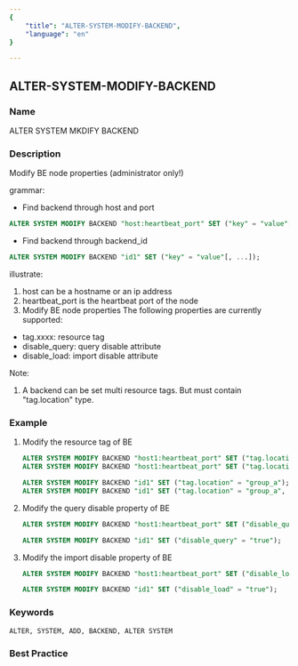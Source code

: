 ```yaml
---
{
    "title": "ALTER-SYSTEM-MODIFY-BACKEND",
    "language": "en"
}

---
```


<!--
Licensed to the Apache Software Foundation (ASF) under one
or more contributor license agreements.  See the NOTICE file
distributed with this work for additional information
regarding copyright ownership.  The ASF licenses this file
to you under the Apache License, Version 2.0 (the
"License"); you may not use this file except in compliance
with the License.  You may obtain a copy of the License at

  http://www.apache.org/licenses/LICENSE-2.0

Unless required by applicable law or agreed to in writing,
software distributed under the License is distributed on an
"AS IS" BASIS, WITHOUT WARRANTIES OR CONDITIONS OF ANY
KIND, either express or implied.  See the License for the
specific language governing permissions and limitations
under the License.
-->

## ALTER-SYSTEM-MODIFY-BACKEND

### Name

ALTER SYSTEM MKDIFY BACKEND

### Description

Modify BE node properties (administrator only!)

grammar:

- Find backend through host and port

```sql
ALTER SYSTEM MODIFY BACKEND "host:heartbeat_port" SET ("key" = "value"[, ...]);
```

- Find backend through backend_id

```sql
ALTER SYSTEM MODIFY BACKEND "id1" SET ("key" = "value"[, ...]);
```

  illustrate:

1. host can be a hostname or an ip address
2. heartbeat_port is the heartbeat port of the node
3. Modify BE node properties The following properties are currently supported:

- tag.xxxx: resource tag
- disable_query: query disable attribute
- disable_load: import disable attribute

Note:
1. A backend can be set multi resource tags. But must contain "tag.location" type.

### Example

1. Modify the resource tag of BE

    ```sql
    ALTER SYSTEM MODIFY BACKEND "host1:heartbeat_port" SET ("tag.location" = "group_a");
    ALTER SYSTEM MODIFY BACKEND "host1:heartbeat_port" SET ("tag.location" = "group_a", "tag.compute" = "c1");
    ```
   
    ```sql
    ALTER SYSTEM MODIFY BACKEND "id1" SET ("tag.location" = "group_a");
    ALTER SYSTEM MODIFY BACKEND "id1" SET ("tag.location" = "group_a", "tag.compute" = "c1");
    ```

2. Modify the query disable property of BE

    ```sql
    ALTER SYSTEM MODIFY BACKEND "host1:heartbeat_port" SET ("disable_query" = "true");
    ```
   
    ```sql
    ALTER SYSTEM MODIFY BACKEND "id1" SET ("disable_query" = "true");
    ```

3. Modify the import disable property of BE

    ```sql
    ALTER SYSTEM MODIFY BACKEND "host1:heartbeat_port" SET ("disable_load" = "true");
    ```
   
    ```sql
    ALTER SYSTEM MODIFY BACKEND "id1" SET ("disable_load" = "true");
    ```

### Keywords

    ALTER, SYSTEM, ADD, BACKEND, ALTER SYSTEM

### Best Practice


